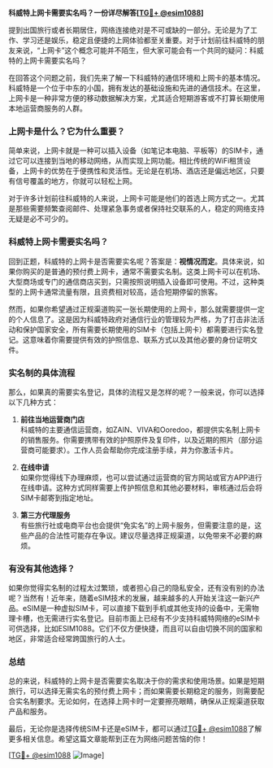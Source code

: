 **科威特上网卡需要实名吗？一份详尽解答[[TG💪+ @esim1088](https://t.me/s/esim1088)]**

提到出国旅行或者长期居住，网络连接绝对是不可或缺的一部分。无论是为了工作、学习还是娱乐，稳定且便捷的上网体验都至关重要。对于计划前往科威特的朋友来说，“上网卡”这个概念可能并不陌生，但大家可能会有一个共同的疑问：科威特的上网卡需要实名吗？

在回答这个问题之前，我们先来了解一下科威特的通信环境和上网卡的基本情况。科威特是一个位于中东的小国，拥有发达的基础设施和先进的通信技术。在这里，上网卡是一种非常方便的移动数据解决方案，尤其适合短期游客或不打算长期使用本地运营商服务的人群。

### 上网卡是什么？它为什么重要？

简单来说，上网卡就是一种可以插入设备（如笔记本电脑、平板等）的SIM卡，通过它可以连接到当地的移动网络，从而实现上网功能。相比传统的WiFi租赁设备，上网卡的优势在于便携性和灵活性。无论是在机场、酒店还是偏远地区，只要有信号覆盖的地方，你就可以轻松上网。

对于许多计划前往科威特的人来说，上网卡可能是他们的首选上网方式之一。尤其是那些需要频繁查阅邮件、处理紧急事务或者保持社交联系的人，稳定的网络支持无疑是必不可少的。

### 科威特上网卡需要实名吗？

回到正题，科威特的上网卡是否需要实名呢？答案是：**视情况而定**。具体来说，如果你购买的是普通的预付费上网卡，通常不需要实名制。这类上网卡可以在机场、大型商场或专门的通信商店买到，只需按照说明插入设备即可使用。不过，这种类型的上网卡通常流量有限，且资费相对较高，适合短期停留的旅客。

然而，如果你希望通过正规渠道购买一张长期使用的上网卡，那么就需要提供一定的个人信息了。这是因为科威特政府对通信行业的管理较为严格，为了打击非法活动和保护国家安全，所有需要长期使用的SIM卡（包括上网卡）都需要进行实名登记。这意味着你需要提供有效的护照信息、联系方式以及其他必要的身份证明文件。

### 实名制的具体流程

那么，如果真的需要实名登记，具体的流程又是怎样的呢？一般来说，你可以选择以下几种方式：

1. **前往当地运营商门店**  
   科威特的主要通信运营商，如ZAIN、VIVA和Ooredoo，都提供实名制上网卡的销售服务。你需要携带有效的护照原件及复印件，以及近期的照片（部分运营商可能要求）。工作人员会帮助你完成注册手续，并为你激活卡片。

2. **在线申请**  
   如果你觉得线下办理麻烦，也可以尝试通过运营商的官方网站或官方APP进行在线申请。这种方式同样需要上传护照信息和其他必要材料，审核通过后会将SIM卡邮寄到指定地址。

3. **第三方代理服务**  
   有些旅行社或电商平台也会提供“免实名”的上网卡服务，但需要注意的是，这些产品的合法性可能存在争议。建议尽量选择正规渠道，以免带来不必要的麻烦。

### 有没有其他选择？

如果你觉得实名制的过程太过繁琐，或者担心自己的隐私安全，还有没有别的办法呢？当然有！近年来，随着eSIM技术的发展，越来越多的人开始关注这一新兴产品。eSIM是一种虚拟SIM卡，可以直接下载到手机或其他支持的设备中，无需物理卡槽，也无需进行实名登记。目前市面上已经有不少支持科威特网络的eSIM卡可供选择，比如ESIM1088。它们不仅方便快捷，而且可以自由切换不同的国家和地区，非常适合经常跨国旅行的人士。

### 总结

总的来说，科威特的上网卡是否需要实名取决于你的需求和使用场景。如果是短期旅行，可以选择无需实名的预付费上网卡；而如果需要长期稳定的服务，则需要配合实名制要求。无论如何，在选择上网卡时一定要擦亮眼睛，确保从正规渠道获取产品和服务。

最后，无论你是选择传统SIM卡还是eSIM卡，都可以通过[TG💪+ @esim1088](https://t.me/s/esim1088)了解更多相关信息。希望这篇文章能帮到正在为网络问题苦恼的你！

[[TG💪+ @esim1088](https://t.me/s/esim1088) ![Image](https://i.postimg.cc/4NQfJmqS/Snipaste-2025-05-13-00-14-12.png)]